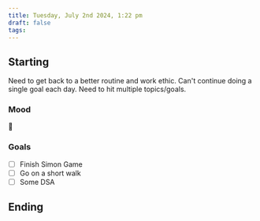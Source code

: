 ```yaml
---
title: Tuesday, July 2nd 2024, 1:22 pm
draft: false
tags: 
---
```


## Starting 

Need to get back to a better routine and work ethic. Can't continue doing a single goal each day.  Need to hit multiple topics/goals.

### Mood

🙂
### Goals

- [ ] Finish Simon Game
- [ ] Go on a short walk
- [ ] Some DSA

## Ending